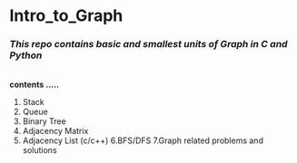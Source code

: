 # Intro_to_Graph
<i><h3>This repo contains basic and smallest units of Graph in C and Python</h3></i> </br>
<strong>contents .....</strong>  </br>

1. Stack
2. Queue
3. Binary Tree
4. Adjacency Matrix
5. Adjacency List (c/c++)
6.BFS/DFS
7.Graph related problems and solutions
